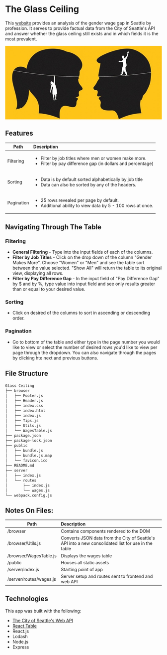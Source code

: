 # The Glass Ceiling

This [website](https://glass-ceiling.herokuapp.com/) provides an analysis of the gender wage gap in Seattle by profession. It serves to provide factual data from the City of Seattle's API and answer whether the glass ceiling still exists and in which fields it is the most prevalent.

![Gender Gap](/public/img/gender-gap.jpg)

## Features

| Path        | Description           |
| ------------- |:-------------|
| Filtering      | <ul><li>Filter by job titles where men or women make more.</li><li>Filter by pay difference gap (in dollars and percentage)</li></ul>|
| Sorting      | <ul><li>Data is by default sorted alphabetically by job title</li><li>Data can also be sorted by any of the headers.</li></ul>|
| Pagination      | <ul><li>25 rows revealed per page by default.</li><li>Additional ability to view data by 5 - 100 rows at once.</li></ul>|

## Navigating Through The Table
### Filtering
* **General Filtering** - Type into the input fields of each of the columns.
* **Filter by Job Titles** - Click on the drop down of the column "Gender Makes More". Choose "Women" or "Men" and see the table sort between the value selected. "Show All" will return the table to its original view, displaying all rows.
* **Filter by Pay Difference Gap** - In the input field of "Pay Difference Gap" by $ and by %, type value into input field and see only results greater than or equal to your desired value.

### Sorting
* Click on desired of the columns to sort in ascending or descending order.

### Pagination
* Go to bottom of the table and either type in the page number you would like to view or select the number of desired rows you'd like to view per page through the dropdown. You can also navigate through the pages by clicking hte next and previous buttons.

## File Structure
```
Glass Ceiling
├── browser
│   ├── Footer.js
│   ├── Header.js
│   ├── index.css
│   ├── index.html
│   ├── index.js
│   ├── Tips.js
│   ├── Utils.js
│   └── WagesTable.js
├── package.json
├── package-lock.json
├── public
│   ├── bundle.js
│   ├── bundle.js.map
│   └── favicon.ico
├── README.md
├── server
│   ├── index.js
│   └── routes
│       ├── index.js
│       └── wages.js
└── webpack.config.js
```

## Notes On Files:
| Path        | Description           |
| ------------- |:-------------|
| /browser      | Contains components rendered to the DOM |
| /browser/Utils.js      | Converts JSON data from the City of Seattle's API into a new consolidated list for use in the table|
| /browser/WagesTable.js      | Displays the wages table |
| /public      | Houses all static assets |
| /server/index.js      | Starting point of app     |
| /server/routes/wages.js      | Server setup and routes sent to frontend and web API     |

## Technologies
This app was built with the following:
* [The City of Seattle's Web API](https://data.seattle.gov/City-Business/City-of-Seattle-Wages-Comparison-by-Gender-All-Job/cf52-s8er)
* [React Table](https://github.com/react-tools/react-table)
* React.js
* Lodash
* Node.js
* Express
